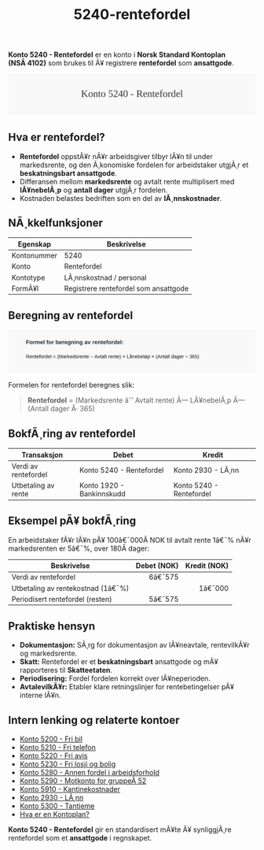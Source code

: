 ﻿---
title: "5240-rentefordel"
meta_title: "5240-rentefordel"
meta_description: "**Konto 5240 - Rentefordel** er en konto i **Norsk Standard Kontoplan (NSÂ 4102)** som brukes til Ã¥ registrere **rentefordel** som **ansattgode**."
slug: 5240-rentefordel
type: blog
layout: pages/single
---

**Konto 5240 - Rentefordel** er en konto i **Norsk Standard Kontoplan (NSÂ 4102)** som brukes til Ã¥ registrere **rentefordel** som **ansattgode**.

![Illustrasjon av konto 5240 Rentefordel](5240-rentefordel-image.svg)

## Hva er rentefordel?

* **Rentefordel** oppstÃ¥r nÃ¥r arbeidsgiver tilbyr lÃ¥n til under markedsrente, og den Ã¸konomiske fordelen for arbeidstaker utgjÃ¸r et **beskatningsbart ansattgode**.
* Differansen mellom **markedsrente** og avtalt rente multiplisert med **lÃ¥nebelÃ¸p** og **antall dager** utgjÃ¸r fordelen.
* Kostnaden belastes bedriften som en del av **lÃ¸nnskostnader**.

## NÃ¸kkelfunksjoner

| Egenskap      | Beskrivelse                                           |
|---------------|-------------------------------------------------------|
| Kontonummer   | 5240                                                  |
| Konto         | Rentefordel                                           |
| Kontotype     | LÃ¸nnskostnad / personal                               |
| FormÃ¥l        | Registrere rentefordel som ansattgode                 |

## Beregning av rentefordel

![Formel for beregning av rentefordel](5240-rentefordel-calculation.svg)

Formelen for rentefordel beregnes slik:

> **Rentefordel** = (Markedsrente âˆ’ Avtalt rente) Ã— LÃ¥nebelÃ¸p Ã— (Antall dager Ã· 365)

## BokfÃ¸ring av rentefordel

| Transaksjon               | Debet                         | Kredit                        |
|---------------------------|-------------------------------|-------------------------------|
| Verdi av rentefordel      | Konto 5240 - Rentefordel      | Konto 2930 - LÃ¸nn             |
| Utbetaling av rente       | Konto 1920 - Bankinnskudd     | Konto 5240 - Rentefordel      |

## Eksempel pÃ¥ bokfÃ¸ring

En arbeidstaker fÃ¥r lÃ¥n pÃ¥ 100â€¯000Â NOK til avtalt rente 1â€¯% nÃ¥r markedsrenten er 5â€¯%, over 180Â dager:

| Beskrivelse                        | Debet (NOK) | Kredit (NOK) |
|------------------------------------|-----------:|-------------:|
| Verdi av rentefordel               |       6â€¯575 |              |
| Utbetaling av rentekostnad (1â€¯%)   |            |        1â€¯000 |
| Periodisert rentefordel (resten)   |       5â€¯575 |              |

## Praktiske hensyn

* **Dokumentasjon:** SÃ¸rg for dokumentasjon av lÃ¥neavtale, rentevilkÃ¥r og markedsrente.
* **Skatt:** Rentefordel er et **beskatningsbart** ansattgode og mÃ¥ rapporteres til **Skatteetaten**.
* **Periodisering:** Fordel fordelen korrekt over lÃ¥neperioden.
* **AvtalevilkÃ¥r:** Etabler klare retningslinjer for rentebetingelser pÃ¥ interne lÃ¥n.

## Intern lenking og relaterte kontoer

* [Konto 5200 - Fri bil](/blogs/kontoplan/5200-fri-bil "Konto 5200 - Fri bil: RegnskapsfÃ¸ring av firmabil som ansattgode i Norsk kontoplan")
* [Konto 5210 - Fri telefon](/blogs/kontoplan/5210-fri-telefon "Konto 5210 - Fri telefon: RegnskapsfÃ¸ring av fri telefon som ansattgode i Norsk kontoplan")
* [Konto 5220 - Fri avis](/blogs/kontoplan/5220-fri-avis "Konto 5220 - Fri avis: RegnskapsfÃ¸ring av fri avis som ansattgode i Norsk kontoplan")
* [Konto 5230 - Fri losji og bolig](/blogs/kontoplan/5230-fri-losji-og-bolig "Konto 5230 - Fri losji og bolig: RegnskapsfÃ¸ring av fri losji og bolig som ansattgode i Norsk kontoplan")
* [Konto 5280 - Annen fordel i arbeidsforhold](/blogs/kontoplan/5280-annen-fordel-i-arbeidsforhold "Konto 5280 - Annen fordel i arbeidsforhold: RegnskapsfÃ¸ring av Ã¸vrige ansattfordeler i Norsk kontoplan")
* [Konto 5290 - Motkonto for gruppeÂ 52](/blogs/kontoplan/5290-motkonto-for-gruppe-52 "Konto 5290 - Motkonto for gruppe 52: RegnskapsfÃ¸ring av motkonto for gruppe 52 ansattgoder i Norsk kontoplan")
* [Konto 5910 - Kantinekostnader](/blogs/kontoplan/5910-kantinekostnader "Konto 5910 - Kantinekostnader")
* [Konto 2930 - LÃ¸nn](/blogs/kontoplan/2930-lonn "Konto 2930 - LÃ¸nn")
* [Konto 5300 - Tantieme](/blogs/kontoplan/5300-tantieme "Konto 5300 - Tantieme: BokfÃ¸ring av resultatbasert godtgjÃ¸relse i Norsk kontoplan")
* [Hva er en Kontoplan?](/blogs/regnskap/hva-er-kontoplan "Hva er en Kontoplan? Komplett Guide til Kontoplaner i Norsk Regnskap")

**Konto 5240 - Rentefordel** gir en standardisert mÃ¥te Ã¥ synliggjÃ¸re rentefordel som et **ansattgode** i regnskapet.
